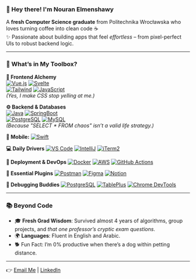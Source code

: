 ### 🌟 Hey there! I'm Nouran Elmenshawy
A **fresh Computer Science graduate** from Politechnika Wrocławska who loves turning coffee into clean code ☕️  
✨ Passionate about building apps that feel *effortless* – from pixel-perfect UIs to robust backend logic.  

---

### 🧰 What’s in My Toolbox?  
**🎨 Frontend Alchemy**  
[![Vue.js](https://img.shields.io/badge/-Vue.js-4FC08D?logo=vuedotjs&logoColor=white)](https://vuejs.org/) [![Svelte](https://img.shields.io/badge/-Svelte-FF3E00?logo=svelte&logoColor=white)](https://svelte.dev/)  
[![Tailwind](https://img.shields.io/badge/-Tailwind_CSS-06B6D4?logo=tailwindcss&logoColor=white)](https://tailwindcss.com/) [![JavaScript](https://img.shields.io/badge/-JavaScript-F7DF1E?logo=javascript&logoColor=black)](https://developer.mozilla.org/en-US/docs/Web/JavaScript)  
*(Yes, I make CSS stop yelling at me.)*  

**⚙️ Backend & Databases**  
[![Java](https://img.shields.io/badge/-Java-007396?logo=openjdk&logoColor=white)](https://www.java.com/) [![SpringBoot](https://img.shields.io/badge/-Spring_Boot-6DB33F?logo=springboot&logoColor=white)](https://spring.io/)  
[![PostgreSQL](https://img.shields.io/badge/-PostgreSQL-4169E1?logo=postgresql&logoColor=white)](https://www.postgresql.org/) [![MySQL](https://img.shields.io/badge/-MySQL-4479A1?logo=mysql&logoColor=white)](https://www.mysql.com/)  
*(Because "SELECT * FROM chaos" isn’t a valid life strategy.)*  

**📱 Mobile:**
[![Swift](https://img.shields.io/badge/-Swift-F05138?logo=swift&logoColor=white)](https://developer.apple.com/swift/)

**💻 Daily Drivers**
[![VS Code](https://img.shields.io/badge/-VS%20Code-007ACC?logo=visual-studio-code&logoColor=white)](https://code.visualstudio.com/)
[![IntelliJ](https://img.shields.io/badge/-IntelliJ%20IDEA-000000?logo=intellij-idea&logoColor=white)](https://www.jetbrains.com/idea/)
[![iTerm2](https://img.shields.io/badge/-iTerm2-000000?logo=iterm2&logoColor=white)](https://iterm2.com/)

**🚀 Deployment & DevOps**
[![Docker](https://img.shields.io/badge/-Docker-2496ED?logo=docker&logoColor=white)](https://www.docker.com/)
[![AWS](https://img.shields.io/badge/-AWS-232F3E?logo=amazon-aws&logoColor=white)](https://aws.amazon.com/)
[![GitHub Actions](https://img.shields.io/badge/-GitHub%20Actions-2088FF?logo=github-actions&logoColor=white)](https://github.com/features/actions)

**🔌 Essential Plugins**
[![Postman](https://img.shields.io/badge/-Postman-FF6C37?logo=postman&logoColor=white)](https://www.postman.com/)
[![Figma](https://img.shields.io/badge/-Figma-F24E1E?logo=figma&logoColor=white)](https://www.figma.com/)
[![Notion](https://img.shields.io/badge/-Notion-000000?logo=notion&logoColor=white)](https://www.notion.so/)

**🐞 Debugging Buddies**
[![PostgreSQL](https://img.shields.io/badge/-PostgreSQL-4169E1?logo=postgresql&logoColor=white)](https://www.postgresql.org/)
[![TablePlus](https://img.shields.io/badge/-TablePlus-1E1E1E?logo=tableplus&logoColor=white)](https://tableplus.com/)
[![Chrome DevTools](https://img.shields.io/badge/-DevTools-4285F4?logo=google-chrome&logoColor=white)](https://developer.chrome.com/docs/devtools/)

---

### 📚 Beyond Code  
- 🎓 **Fresh Grad Wisdom**: Survived almost 4 years of algorithms, group projects, and *that one professor’s cryptic exam questions*.  
- 🌍 **Languages**: Fluent in English and Arabic.
- 🐕 Fun Fact: I’m 0% productive when there’s a dog within petting distance.

---

👉 [Email Me](mailto:nouranElmenshawy@gmail.com) | [LinkedIn](https://www.linkedin.com/in/nouran-elmenshawy/)
